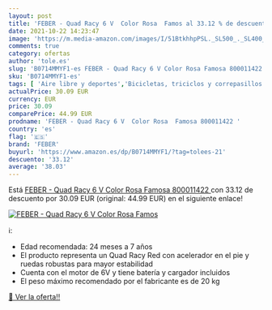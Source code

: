 ```yaml
---
layout: post
title: 'FEBER - Quad Racy 6 V  Color Rosa  Famos al 33.12 % de descuento'
date: 2021-10-22 14:23:47
image: 'https://m.media-amazon.com/images/I/51BtkhhpPSL._SL500_._SL400_.jpg'
comments: true
category: ofertas
author: 'tole.es'
slug: 'B0714MMYF1-es FEBER - Quad Racy 6 V Color Rosa Famosa 800011422'
sku: 'B0714MMYF1-es'
tags: [ 'Aire libre y deportes','Bicicletas, triciclos y correpasillos','Juguetes','Juguetes y juegos','famosa','feber', ]
actualPrice: 30.09 EUR
currency: EUR
price: 30.09
comparePrice: 44.99 EUR
prodname: 'FEBER - Quad Racy 6 V  Color Rosa  Famosa 800011422 '
country: 'es'
flag: '🇪🇸'
brand: 'FEBER'
buyurl: 'https://www.amazon.es/dp/B0714MMYF1/?tag=tolees-21'
descuento: '33.12'
average: '38.03'
---
```


Está [FEBER - Quad Racy 6 V  Color Rosa  Famosa 800011422 ](https://www.amazon.es/dp/B0714MMYF1/?tag=tolees-21) con 33.12 de descuento por 30.09 EUR (original: 44.99 EUR) en el siguiente enlace!

[![FEBER - Quad Racy 6 V  Color Rosa  Famos](https://m.media-amazon.com/images/I/51BtkhhpPSL._SL500_._SL400_.jpg)](https://www.amazon.es/dp/B0714MMYF1/?tag=tolees-21)

ℹ️:

- ‎‎Edad recomendada: 24 meses a 7 años
- El producto representa un Quad Racy Red con acelerador en el pie y ruedas robustas para mayor estabilidad
- Cuenta con el motor de 6V y tiene batería y cargador incluidos
- El peso máximo recomendado por el fabricante es de 20 kg

[🛒 Ver la oferta!!](https://www.amazon.es/dp/B0714MMYF1/?tag=tolees-21)
